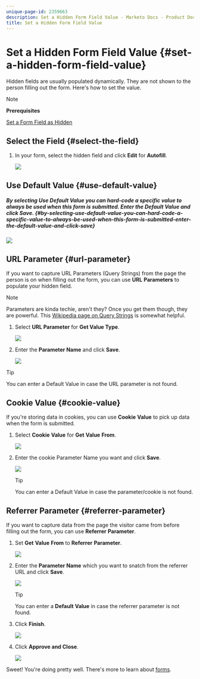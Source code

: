 ```yaml
---
unique-page-id: 2359663
description: Set a Hidden Form Field Value - Marketo Docs - Product Documentation
title: Set a Hidden Form Field Value
---
```


# Set a Hidden Form Field Value {#set-a-hidden-form-field-value}

Hidden fields are usually populated dynamically. They are not shown to the person filling out the form. Here's how to set the value.

>[!NOTE]
>
>**Prerequisites**
>
>[Set a Form Field as Hidden](set-a-form-field-as-hidden.md)

## Select the Field {#select-the-field}

1. In your form, select the hidden field and click **Edit** for **Autofill**.

   ![](assets/autofill.png)

## Use Default Value {#use-default-value}

##### By selecting Use Default Value you can hard-code a specific value to always be used when this form is submitted. Enter the Default Value and click Save. {#by-selecting-use-default-value-you-can-hard-code-a-specific-value-to-always-be-used-when-this-form-is-submitted-enter-the-default-value-and-click-save}

![](assets/image2014-9-15-13-3a5-3a27.png)

## URL Parameter {#url-parameter}

If you want to capture URL Parameters (Query Strings) from the page the person is on when filling out the form, you can use **URL** **Parameters** to populate your hidden field.

>[!NOTE]
>
>Parameters are kinda techie, aren't they? Once you get them though, they are powerful. This  [Wikipedia page on Query Strings](http://en.wikipedia.org/wiki/Query_string) is somewhat helpful.

1. Select **URL Parameter** for **Get Value Type**.

   ![](assets/image2014-9-15-13-3a6-3a48.png)

1. Enter the **Parameter Name** and click **Save**.

   ![](assets/image2014-9-15-13-3a7-3a35.png)

>[!TIP]
>
>You can enter a Default Value in case the URL parameter is not found.

## Cookie Value {#cookie-value}

If you're storing data in cookies, you can use **Cookie** **Value** to pick up data when the form is submitted.

1. Select **Cookie** **Value** for **Get** **Value** **From**.

   ![](assets/image2014-9-15-13-3a8-3a21.png)

1. Enter the cookie Parameter Name you want and click **Save**.

   ![](assets/image2014-9-15-13-3a8-3a43.png)

   >[!TIP]
   >
   >You can enter a Default Value in case the parameter/cookie is not found.

## Referrer Parameter {#referrer-parameter}

If you want to capture data from the page the visitor came from before filling out the form, you can use **Referrer** **Parameter**.

1. Set **Get** **Value** **From** to **Referrer** **Parameter**.

   ![](assets/image2014-9-15-13-3a9-3a31.png)

1. Enter the **Parameter Name** which you want to snatch from the referrer URL and click **Save**.

   ![](assets/image2014-9-15-13-3a9-3a56.png)

   >[!TIP]
   >
   >You can enter a **Default** **Value** in case the referrer parameter is not found.

1. Click **Finish**.

   ![](assets/image2014-9-15-13-3a10-3a26.png)

1. Click **Approve and Close**.

   ![](assets/image2014-9-15-13-3a10-3a43.png)

Sweet! You're doing pretty well. There's more to learn about [forms](http://docs.marketo.com/display/docs/forms).
